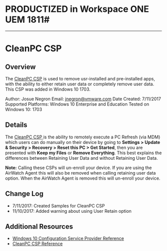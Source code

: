 # PRODUCTIZED in Workspace ONE UEM 1811#

----------

# CleanPC CSP

## Overview
<!-- Summary Start -->
The [CleanPC CSP](https://docs.microsoft.com/en-us/windows/client-management/mdm/cleanpc-csp) is used to remove usr-installed and pre-installed apps, with the ability to either retain user data or completely remove user data. This CSP was added in Windows 10 1703. 

Author: Josue Negron
Email: jnegron@vmware.com
Date Created: 7/11/2017
Supported Platforms: Windows 10 Enterprise and Education
Tested on Windows 10: 1703
<!-- Summary End -->

## Details
The [CleanPC CSP ](https://docs.microsoft.com/en-us/windows/client-management/mdm/cleanpc-csp) is the ability to remotely execute a PC Refresh (via MDM) which users can do manually on their device by going to **Settings > Update & Security > Recovery > Reset this PC > Get Started**, then you are presented with **Keep my Files** or **Remove Everything**. This best explains the differences between Retaining User Data and without Retaining User Data. 

**Note:** Calling these CSPs will un-enroll your device. If you are using the AirWatch Agent this will also be removed when calling retaining user data option. When the AirWatch Agent is removed this will un-enroll your device. 


## Change Log
- 7/11/2017: Created Samples for CleanPC CSP
- 11/10/2017: Added warning about using User Retain option


## Additional Resources
* [Windows 10 Configuration Service Provider Reference](http://aka.ms/CSPList)
* [CleanPC CSP Reference](https://docs.microsoft.com/en-us/windows/client-management/mdm/cleanpc-csp)
